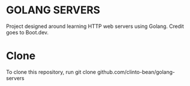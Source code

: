 # GOLANG SERVERS
Project designed around learning HTTP web servers using Golang. Credit goes to Boot.dev.

# Clone
To clone this repository, run git clone github.com/clinto-bean/golang-servers
